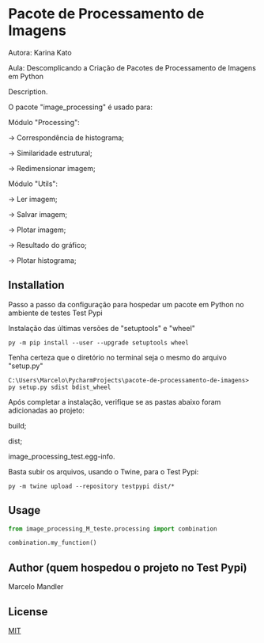 # Pacote de Processamento de Imagens
Autora: Karina Kato


Aula: Descomplicando a Criação de Pacotes de Processamento de Imagens em Python

Description. 

O pacote "image_processing" é usado para:

Módulo "Processing":

-> Correspondência de histograma;

-> Similaridade estrutural;

-> Redimensionar imagem;

Módulo "Utils":

-> Ler imagem;

-> Salvar imagem;

-> Plotar imagem;

-> Resultado do gráfico;

-> Plotar histograma;

## Installation

Passo a passo da configuração para hospedar um pacote em Python no ambiente de testes Test Pypi

 Instalação das últimas versões de "setuptools" e "wheel"

    py -m pip install --user --upgrade setuptools wheel
 Tenha certeza que o diretório no terminal seja o mesmo do arquivo "setup.py"

    C:\Users\Marcelo\PycharmProjects\pacote-de-processamento-de-imagens> py setup.py sdist bdist_wheel

 Após completar a instalação, verifique se as pastas abaixo foram adicionadas ao projeto:

 build;

 dist;

 image_processing_test.egg-info.

Basta subir os arquivos, usando o Twine, para o Test Pypi:

    py -m twine upload --repository testpypi dist/*

## Usage

```python
from image_processing_M_teste.processing import combination

combination.my_function()
```

## Author (quem hospedou o projeto no Test Pypi)
Marcelo Mandler

## License
[MIT](https://choosealicense.com/licenses/mit/)